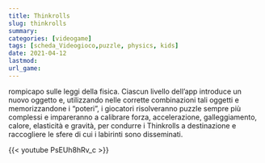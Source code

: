 ```yaml
---
title: Thinkrolls
slug: thinkrolls
summary: 
categories: [videogame]
tags: [scheda_Videogioco,puzzle, physics, kids]
date: 2021-04-12
lastmod: 
url_game: 
---
```


rompicapo sulle leggi della fisica. Ciascun livello dell’app introduce un nuovo oggetto e, utilizzando nelle corrette combinazioni tali oggetti e memorizzandone i “poteri”, i giocatori risolveranno puzzle sempre più complessi e impareranno a calibrare forza, accelerazione, galleggiamento, calore, elasticità e gravità, per condurre i Thinkrolls a destinazione e raccogliere le sfere di cui i labirinti sono disseminati.

{{< youtube PsEUh8hRv_c >}}